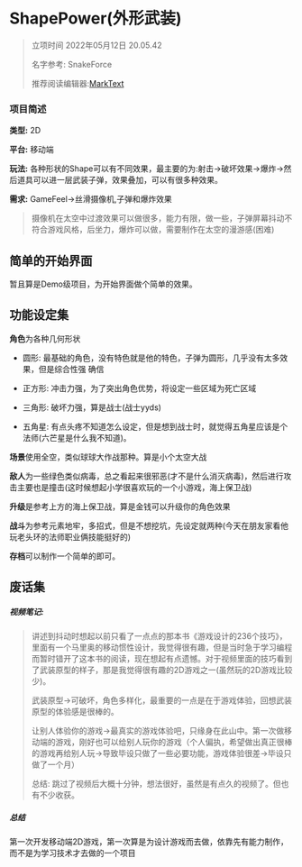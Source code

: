 # ShapePower(外形武装)

> 立项时间 2022年05月12日 20.05.42
> 
> 名字参考: SnakeForce
> 
> 推荐阅读编辑器:[MarkText](https://github.com/marktext/marktext)

### 项目简述

**类型:** 2D

**平台:** 移动端

**玩法:** 各种形状的Shape可以有不同效果，最主要的为:射击->破坏效果->爆炸->然后道具可以进一层武装子弹，效果叠加，可以有很多种效果。

**需求:** GameFeel->丝滑摄像机,子弹和爆炸效果

> 摄像机在太空中过渡效果可以做很多，能力有限，做一些，子弹屏幕抖动不符合游戏风格，后坐力，爆炸可以做，需要制作在太空的漫游感(困难)

## 简单的开始界面

暂且算是Demo级项目，为开始界面做个简单的效果。

## 功能设定集

**角色**为各种几何形状

+ 圆形: 最基础的角色，没有特色就是他的特色，子弹为圆形，几乎没有太多效果，但是综合性强 确信

+ 正方形: 冲击力强，为了突出角色优势，将设定一些区域为死亡区域

+ 三角形: 破坏力强，算是战士(战士yyds)

+ 五角星: 有点头疼不知道怎么设定，但是想到战士时，就觉得五角星应该是个法师(六芒星是什么我不知道)。 

**场景**使用全空，类似球球大作战那种。算是小个太空大战

**敌人**为一些绿色类似病毒，总之看起来很邪恶(才不是什么消灭病毒)，然后进行攻击主要也是撞击(这时候想起小学很喜欢玩的一个小游戏，海上保卫战)

**升级**是参考上方的海上保卫战，算是金钱可以升级你的角色效果

**战斗**为参考元素地牢，多招式，但是不想挖坑，先设定就两种(今天在朋友家看他玩老头环的法师职业俩技能挺好的)

**存档**可以制作一个简单的即可。

## 废话集

##### 视频笔记:

> 讲述到抖动时想起以前只看了一点点的那本书《游戏设计的236个技巧》，里面有一个马里奥的移动惯性设计，我觉得很有趣，但是当时急于学习编程而暂时错开了这本书的阅读，现在想起有点遗憾。对于视频里面的技巧看到了武装原型的样子，那是我觉得很有趣的2D游戏之一(虽然玩的2D游戏比较少)。
> 
> 武装原型->可破坏，角色多样化，最重要的一点是在于游戏体验，回想武装原型的体验感是很棒的。
> 
> 让别人体验你的游戏->最真实的游戏体验吧，只缘身在此山中。第一次做移动端的游戏，刚好也可以给别人玩你的游戏（个人偏执，希望做出真正很棒的游戏再给别人玩->导致毕设只做了一些必要功能，游戏体验很差->毕设只做了一个月）
> 
> 总结: 跳过了视频后大概十分钟，想法很好，虽然是有点久的视频了。但也有不少收获。

##### 总结

第一次开发移动端2D游戏，第一次算是为设计游戏而去做，依靠先有能力制作，而不是为学习技术才去做的一个项目
